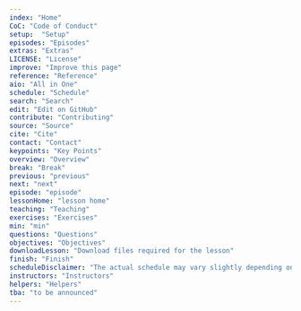 ```yaml
---
index: "Home"
CoC: "Code of Conduct"
setup:  "Setup"
episodes: "Episodes"
extras: "Extras"
LICENSE: "License"
improve: "Improve this page"
reference: "Reference"
aio: "All in One"
schedule: "Schedule"
search: "Search"
edit: "Edit on GitHub"
contribute: "Contributing"
source: "Source"
cite: "Cite"
contact: "Contact"
keypoints: "Key Points"
overview: "Overview"
break: "Break"
previous: "previous"
next: "next"
episode: "episode"
lessonHome: "lesson home"
teaching: "Teaching"
exercises: "Exercises"
min: "min"
questions: "Questions"
objectives: "Objectives"
downloadLesson: "Download files required for the lesson"
finish: "Finish"
scheduleDisclaimer: "The actual schedule may vary slightly depending on the topics and exercises chosen by the instructor."
instructors: "Instructors"
helpers: "Helpers"
tba: "to be announced"
---
```

